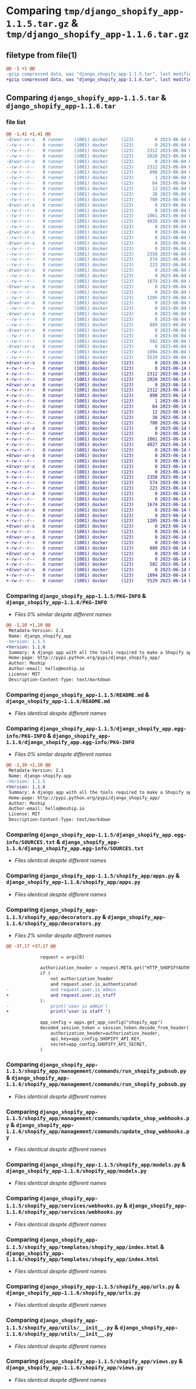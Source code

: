 # Comparing `tmp/django_shopify_app-1.1.5.tar.gz` & `tmp/django_shopify_app-1.1.6.tar.gz`

## filetype from file(1)

```diff
@@ -1 +1 @@
-gzip compressed data, was "django_shopify_app-1.1.5.tar", last modified: Sun Jun  4 05:27:25 2023, max compression
+gzip compressed data, was "django_shopify_app-1.1.6.tar", last modified: Wed Jun 14 00:08:10 2023, max compression
```

## Comparing `django_shopify_app-1.1.5.tar` & `django_shopify_app-1.1.6.tar`

### file list

```diff
@@ -1,41 +1,41 @@
-drwxr-xr-x   0 runner    (1001) docker     (123)        0 2023-06-04 05:27:25.692447 django_shopify_app-1.1.5/
--rw-r--r--   0 runner    (1001) docker     (123)        0 2023-06-04 05:27:16.000000 django_shopify_app-1.1.5/MANIFEST.in
--rw-r--r--   0 runner    (1001) docker     (123)     2312 2023-06-04 05:27:25.692447 django_shopify_app-1.1.5/PKG-INFO
--rw-r--r--   0 runner    (1001) docker     (123)     2020 2023-06-04 05:27:16.000000 django_shopify_app-1.1.5/README.md
-drwxr-xr-x   0 runner    (1001) docker     (123)        0 2023-06-04 05:27:25.688447 django_shopify_app-1.1.5/django_shopify_app.egg-info/
--rw-r--r--   0 runner    (1001) docker     (123)     2312 2023-06-04 05:27:25.000000 django_shopify_app-1.1.5/django_shopify_app.egg-info/PKG-INFO
--rw-r--r--   0 runner    (1001) docker     (123)      898 2023-06-04 05:27:25.000000 django_shopify_app-1.1.5/django_shopify_app.egg-info/SOURCES.txt
--rw-r--r--   0 runner    (1001) docker     (123)        1 2023-06-04 05:27:25.000000 django_shopify_app-1.1.5/django_shopify_app.egg-info/dependency_links.txt
--rw-r--r--   0 runner    (1001) docker     (123)       64 2023-06-04 05:27:25.000000 django_shopify_app-1.1.5/django_shopify_app.egg-info/requires.txt
--rw-r--r--   0 runner    (1001) docker     (123)       12 2023-06-04 05:27:25.000000 django_shopify_app-1.1.5/django_shopify_app.egg-info/top_level.txt
--rw-r--r--   0 runner    (1001) docker     (123)       38 2023-06-04 05:27:25.692447 django_shopify_app-1.1.5/setup.cfg
--rw-r--r--   0 runner    (1001) docker     (123)      700 2023-06-04 05:27:16.000000 django_shopify_app-1.1.5/setup.py
-drwxr-xr-x   0 runner    (1001) docker     (123)        0 2023-06-04 05:27:25.688447 django_shopify_app-1.1.5/shopify_app/
--rw-r--r--   0 runner    (1001) docker     (123)        0 2023-06-04 05:27:16.000000 django_shopify_app-1.1.5/shopify_app/__init__.py
--rw-r--r--   0 runner    (1001) docker     (123)     1061 2023-06-04 05:27:16.000000 django_shopify_app-1.1.5/shopify_app/apps.py
--rw-r--r--   0 runner    (1001) docker     (123)     4026 2023-06-04 05:27:16.000000 django_shopify_app-1.1.5/shopify_app/decorators.py
--rw-r--r--   0 runner    (1001) docker     (123)        0 2023-06-04 05:27:16.000000 django_shopify_app-1.1.5/shopify_app/exceptions.py
-drwxr-xr-x   0 runner    (1001) docker     (123)        0 2023-06-04 05:27:25.688447 django_shopify_app-1.1.5/shopify_app/management/
--rw-r--r--   0 runner    (1001) docker     (123)        0 2023-06-04 05:27:16.000000 django_shopify_app-1.1.5/shopify_app/management/__init__.py
-drwxr-xr-x   0 runner    (1001) docker     (123)        0 2023-06-04 05:27:25.688447 django_shopify_app-1.1.5/shopify_app/management/commands/
--rw-r--r--   0 runner    (1001) docker     (123)        0 2023-06-04 05:27:16.000000 django_shopify_app-1.1.5/shopify_app/management/commands/__init__.py
--rw-r--r--   0 runner    (1001) docker     (123)     2358 2023-06-04 05:27:16.000000 django_shopify_app-1.1.5/shopify_app/management/commands/run_shopify_pubsub.py
--rw-r--r--   0 runner    (1001) docker     (123)      574 2023-06-04 05:27:16.000000 django_shopify_app-1.1.5/shopify_app/management/commands/update_shop_webhooks.py
--rw-r--r--   0 runner    (1001) docker     (123)      223 2023-06-04 05:27:16.000000 django_shopify_app-1.1.5/shopify_app/middleware.py
-drwxr-xr-x   0 runner    (1001) docker     (123)        0 2023-06-04 05:27:25.688447 django_shopify_app-1.1.5/shopify_app/migrations/
--rw-r--r--   0 runner    (1001) docker     (123)        0 2023-06-04 05:27:16.000000 django_shopify_app-1.1.5/shopify_app/migrations/__init__.py
--rw-r--r--   0 runner    (1001) docker     (123)     1674 2023-06-04 05:27:16.000000 django_shopify_app-1.1.5/shopify_app/models.py
-drwxr-xr-x   0 runner    (1001) docker     (123)        0 2023-06-04 05:27:25.692447 django_shopify_app-1.1.5/shopify_app/services/
--rw-r--r--   0 runner    (1001) docker     (123)        0 2023-06-04 05:27:16.000000 django_shopify_app-1.1.5/shopify_app/services/__init__.py
--rw-r--r--   0 runner    (1001) docker     (123)     1205 2023-06-04 05:27:16.000000 django_shopify_app-1.1.5/shopify_app/services/webhooks.py
-drwxr-xr-x   0 runner    (1001) docker     (123)        0 2023-06-04 05:27:25.692447 django_shopify_app-1.1.5/shopify_app/templates/
--rw-r--r--   0 runner    (1001) docker     (123)        0 2023-06-04 05:27:16.000000 django_shopify_app-1.1.5/shopify_app/templates/__init__.py
-drwxr-xr-x   0 runner    (1001) docker     (123)        0 2023-06-04 05:27:25.692447 django_shopify_app-1.1.5/shopify_app/templates/shopify_app/
--rw-r--r--   0 runner    (1001) docker     (123)        0 2023-06-04 05:27:16.000000 django_shopify_app-1.1.5/shopify_app/templates/shopify_app/__init__.py
--rw-r--r--   0 runner    (1001) docker     (123)      889 2023-06-04 05:27:16.000000 django_shopify_app-1.1.5/shopify_app/templates/shopify_app/index.html
-drwxr-xr-x   0 runner    (1001) docker     (123)        0 2023-06-04 05:27:25.692447 django_shopify_app-1.1.5/shopify_app/test/
--rw-r--r--   0 runner    (1001) docker     (123)        0 2023-06-04 05:27:16.000000 django_shopify_app-1.1.5/shopify_app/test/__init__.py
--rw-r--r--   0 runner    (1001) docker     (123)      582 2023-06-04 05:27:16.000000 django_shopify_app-1.1.5/shopify_app/urls.py
-drwxr-xr-x   0 runner    (1001) docker     (123)        0 2023-06-04 05:27:25.692447 django_shopify_app-1.1.5/shopify_app/utils/
--rw-r--r--   0 runner    (1001) docker     (123)     1094 2023-06-04 05:27:16.000000 django_shopify_app-1.1.5/shopify_app/utils/__init__.py
--rw-r--r--   0 runner    (1001) docker     (123)     5529 2023-06-04 05:27:16.000000 django_shopify_app-1.1.5/shopify_app/views.py
+drwxr-xr-x   0 runner    (1001) docker     (123)        0 2023-06-14 00:08:10.245585 django_shopify_app-1.1.6/
+-rw-r--r--   0 runner    (1001) docker     (123)        0 2023-06-14 00:08:00.000000 django_shopify_app-1.1.6/MANIFEST.in
+-rw-r--r--   0 runner    (1001) docker     (123)     2312 2023-06-14 00:08:10.245585 django_shopify_app-1.1.6/PKG-INFO
+-rw-r--r--   0 runner    (1001) docker     (123)     2020 2023-06-14 00:08:00.000000 django_shopify_app-1.1.6/README.md
+drwxr-xr-x   0 runner    (1001) docker     (123)        0 2023-06-14 00:08:10.241584 django_shopify_app-1.1.6/django_shopify_app.egg-info/
+-rw-r--r--   0 runner    (1001) docker     (123)     2312 2023-06-14 00:08:10.000000 django_shopify_app-1.1.6/django_shopify_app.egg-info/PKG-INFO
+-rw-r--r--   0 runner    (1001) docker     (123)      898 2023-06-14 00:08:10.000000 django_shopify_app-1.1.6/django_shopify_app.egg-info/SOURCES.txt
+-rw-r--r--   0 runner    (1001) docker     (123)        1 2023-06-14 00:08:10.000000 django_shopify_app-1.1.6/django_shopify_app.egg-info/dependency_links.txt
+-rw-r--r--   0 runner    (1001) docker     (123)       64 2023-06-14 00:08:10.000000 django_shopify_app-1.1.6/django_shopify_app.egg-info/requires.txt
+-rw-r--r--   0 runner    (1001) docker     (123)       12 2023-06-14 00:08:10.000000 django_shopify_app-1.1.6/django_shopify_app.egg-info/top_level.txt
+-rw-r--r--   0 runner    (1001) docker     (123)       38 2023-06-14 00:08:10.245585 django_shopify_app-1.1.6/setup.cfg
+-rw-r--r--   0 runner    (1001) docker     (123)      700 2023-06-14 00:08:00.000000 django_shopify_app-1.1.6/setup.py
+drwxr-xr-x   0 runner    (1001) docker     (123)        0 2023-06-14 00:08:10.241584 django_shopify_app-1.1.6/shopify_app/
+-rw-r--r--   0 runner    (1001) docker     (123)        0 2023-06-14 00:08:00.000000 django_shopify_app-1.1.6/shopify_app/__init__.py
+-rw-r--r--   0 runner    (1001) docker     (123)     1061 2023-06-14 00:08:00.000000 django_shopify_app-1.1.6/shopify_app/apps.py
+-rw-r--r--   0 runner    (1001) docker     (123)     4027 2023-06-14 00:08:00.000000 django_shopify_app-1.1.6/shopify_app/decorators.py
+-rw-r--r--   0 runner    (1001) docker     (123)        0 2023-06-14 00:08:00.000000 django_shopify_app-1.1.6/shopify_app/exceptions.py
+drwxr-xr-x   0 runner    (1001) docker     (123)        0 2023-06-14 00:08:10.241584 django_shopify_app-1.1.6/shopify_app/management/
+-rw-r--r--   0 runner    (1001) docker     (123)        0 2023-06-14 00:08:00.000000 django_shopify_app-1.1.6/shopify_app/management/__init__.py
+drwxr-xr-x   0 runner    (1001) docker     (123)        0 2023-06-14 00:08:10.241584 django_shopify_app-1.1.6/shopify_app/management/commands/
+-rw-r--r--   0 runner    (1001) docker     (123)        0 2023-06-14 00:08:00.000000 django_shopify_app-1.1.6/shopify_app/management/commands/__init__.py
+-rw-r--r--   0 runner    (1001) docker     (123)     2358 2023-06-14 00:08:00.000000 django_shopify_app-1.1.6/shopify_app/management/commands/run_shopify_pubsub.py
+-rw-r--r--   0 runner    (1001) docker     (123)      574 2023-06-14 00:08:00.000000 django_shopify_app-1.1.6/shopify_app/management/commands/update_shop_webhooks.py
+-rw-r--r--   0 runner    (1001) docker     (123)      223 2023-06-14 00:08:00.000000 django_shopify_app-1.1.6/shopify_app/middleware.py
+drwxr-xr-x   0 runner    (1001) docker     (123)        0 2023-06-14 00:08:10.241584 django_shopify_app-1.1.6/shopify_app/migrations/
+-rw-r--r--   0 runner    (1001) docker     (123)        0 2023-06-14 00:08:00.000000 django_shopify_app-1.1.6/shopify_app/migrations/__init__.py
+-rw-r--r--   0 runner    (1001) docker     (123)     1674 2023-06-14 00:08:00.000000 django_shopify_app-1.1.6/shopify_app/models.py
+drwxr-xr-x   0 runner    (1001) docker     (123)        0 2023-06-14 00:08:10.245585 django_shopify_app-1.1.6/shopify_app/services/
+-rw-r--r--   0 runner    (1001) docker     (123)        0 2023-06-14 00:08:00.000000 django_shopify_app-1.1.6/shopify_app/services/__init__.py
+-rw-r--r--   0 runner    (1001) docker     (123)     1205 2023-06-14 00:08:00.000000 django_shopify_app-1.1.6/shopify_app/services/webhooks.py
+drwxr-xr-x   0 runner    (1001) docker     (123)        0 2023-06-14 00:08:10.245585 django_shopify_app-1.1.6/shopify_app/templates/
+-rw-r--r--   0 runner    (1001) docker     (123)        0 2023-06-14 00:08:00.000000 django_shopify_app-1.1.6/shopify_app/templates/__init__.py
+drwxr-xr-x   0 runner    (1001) docker     (123)        0 2023-06-14 00:08:10.245585 django_shopify_app-1.1.6/shopify_app/templates/shopify_app/
+-rw-r--r--   0 runner    (1001) docker     (123)        0 2023-06-14 00:08:00.000000 django_shopify_app-1.1.6/shopify_app/templates/shopify_app/__init__.py
+-rw-r--r--   0 runner    (1001) docker     (123)      889 2023-06-14 00:08:00.000000 django_shopify_app-1.1.6/shopify_app/templates/shopify_app/index.html
+drwxr-xr-x   0 runner    (1001) docker     (123)        0 2023-06-14 00:08:10.245585 django_shopify_app-1.1.6/shopify_app/test/
+-rw-r--r--   0 runner    (1001) docker     (123)        0 2023-06-14 00:08:00.000000 django_shopify_app-1.1.6/shopify_app/test/__init__.py
+-rw-r--r--   0 runner    (1001) docker     (123)      582 2023-06-14 00:08:00.000000 django_shopify_app-1.1.6/shopify_app/urls.py
+drwxr-xr-x   0 runner    (1001) docker     (123)        0 2023-06-14 00:08:10.245585 django_shopify_app-1.1.6/shopify_app/utils/
+-rw-r--r--   0 runner    (1001) docker     (123)     1094 2023-06-14 00:08:00.000000 django_shopify_app-1.1.6/shopify_app/utils/__init__.py
+-rw-r--r--   0 runner    (1001) docker     (123)     5529 2023-06-14 00:08:00.000000 django_shopify_app-1.1.6/shopify_app/views.py
```

### Comparing `django_shopify_app-1.1.5/PKG-INFO` & `django_shopify_app-1.1.6/PKG-INFO`

 * *Files 0% similar despite different names*

```diff
@@ -1,10 +1,10 @@
 Metadata-Version: 2.1
 Name: django_shopify_app
-Version: 1.1.5
+Version: 1.1.6
 Summary: A django app with all the tools required to make a Shopify app
 Home-page: http://pypi.python.org/pypi/django_shopify_app/
 Author: Moship
 Author-email: hello@moship.io
 License: MIT
 Description-Content-Type: text/markdown
```

### Comparing `django_shopify_app-1.1.5/README.md` & `django_shopify_app-1.1.6/README.md`

 * *Files identical despite different names*

### Comparing `django_shopify_app-1.1.5/django_shopify_app.egg-info/PKG-INFO` & `django_shopify_app-1.1.6/django_shopify_app.egg-info/PKG-INFO`

 * *Files 0% similar despite different names*

```diff
@@ -1,10 +1,10 @@
 Metadata-Version: 2.1
 Name: django-shopify-app
-Version: 1.1.5
+Version: 1.1.6
 Summary: A django app with all the tools required to make a Shopify app
 Home-page: http://pypi.python.org/pypi/django_shopify_app/
 Author: Moship
 Author-email: hello@moship.io
 License: MIT
 Description-Content-Type: text/markdown
```

### Comparing `django_shopify_app-1.1.5/django_shopify_app.egg-info/SOURCES.txt` & `django_shopify_app-1.1.6/django_shopify_app.egg-info/SOURCES.txt`

 * *Files identical despite different names*

### Comparing `django_shopify_app-1.1.5/shopify_app/apps.py` & `django_shopify_app-1.1.6/shopify_app/apps.py`

 * *Files identical despite different names*

### Comparing `django_shopify_app-1.1.5/shopify_app/decorators.py` & `django_shopify_app-1.1.6/shopify_app/decorators.py`

 * *Files 2% similar despite different names*

```diff
@@ -37,17 +37,17 @@
 
             request = args[0]
 
             authorization_header = request.META.get("HTTP_SHOPIFYAUTH")
             if (
                 not authorization_header
                 and request.user.is_authenticated
-                and request.user.is_admin
+                and request.user.is_staff
             ):
-                print('user is admin')
+                print('user is staff ')
 
             app_config = apps.get_app_config("shopify_app")
             decoded_session_token = session_token.decode_from_header(
                 authorization_header=authorization_header,
                 api_key=app_config.SHOPIFY_API_KEY,
                 secret=app_config.SHOPIFY_API_SECRET,
             )
```

### Comparing `django_shopify_app-1.1.5/shopify_app/management/commands/run_shopify_pubsub.py` & `django_shopify_app-1.1.6/shopify_app/management/commands/run_shopify_pubsub.py`

 * *Files identical despite different names*

### Comparing `django_shopify_app-1.1.5/shopify_app/management/commands/update_shop_webhooks.py` & `django_shopify_app-1.1.6/shopify_app/management/commands/update_shop_webhooks.py`

 * *Files identical despite different names*

### Comparing `django_shopify_app-1.1.5/shopify_app/models.py` & `django_shopify_app-1.1.6/shopify_app/models.py`

 * *Files identical despite different names*

### Comparing `django_shopify_app-1.1.5/shopify_app/services/webhooks.py` & `django_shopify_app-1.1.6/shopify_app/services/webhooks.py`

 * *Files identical despite different names*

### Comparing `django_shopify_app-1.1.5/shopify_app/templates/shopify_app/index.html` & `django_shopify_app-1.1.6/shopify_app/templates/shopify_app/index.html`

 * *Files identical despite different names*

### Comparing `django_shopify_app-1.1.5/shopify_app/urls.py` & `django_shopify_app-1.1.6/shopify_app/urls.py`

 * *Files identical despite different names*

### Comparing `django_shopify_app-1.1.5/shopify_app/utils/__init__.py` & `django_shopify_app-1.1.6/shopify_app/utils/__init__.py`

 * *Files identical despite different names*

### Comparing `django_shopify_app-1.1.5/shopify_app/views.py` & `django_shopify_app-1.1.6/shopify_app/views.py`

 * *Files identical despite different names*

